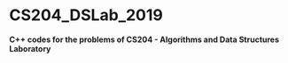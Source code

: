 # CS204_DSLab_2019

**C++ codes for the problems of CS204 - Algorithms and Data Structures Laboratory**
